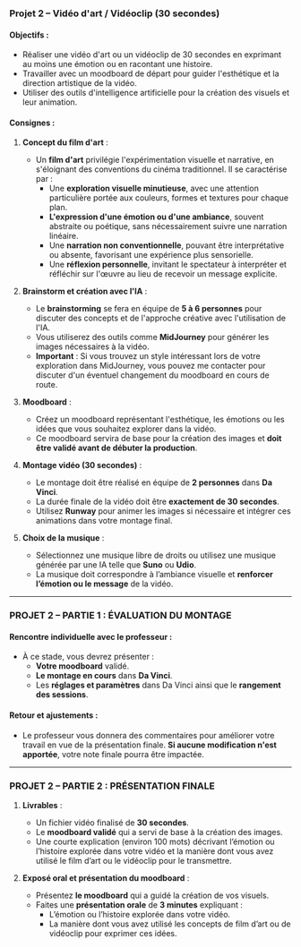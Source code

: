 ### Projet 2 – Vidéo d'art / Vidéoclip (30 secondes)

#### Objectifs :
- Réaliser une vidéo d'art ou un vidéoclip de 30 secondes en exprimant au moins une émotion ou en racontant une histoire.
- Travailler avec un moodboard de départ pour guider l'esthétique et la direction artistique de la vidéo.
- Utiliser des outils d'intelligence artificielle pour la création des visuels et leur animation.

#### Consignes :

1. **Concept du film d'art** :
   - Un **film d'art** privilégie l'expérimentation visuelle et narrative, en s'éloignant des conventions du cinéma traditionnel. Il se caractérise par :
     - Une **exploration visuelle minutieuse**, avec une attention particulière portée aux couleurs, formes et textures pour chaque plan.
     - **L'expression d'une émotion ou d'une ambiance**, souvent abstraite ou poétique, sans nécessairement suivre une narration linéaire.
     - Une **narration non conventionnelle**, pouvant être interprétative ou absente, favorisant une expérience plus sensorielle.
     - Une **réflexion personnelle**, invitant le spectateur à interpréter et réfléchir sur l'œuvre au lieu de recevoir un message explicite.

2. **Brainstorm et création avec l'IA** :
   - Le **brainstorming** se fera en équipe de **5 à 6 personnes** pour discuter des concepts et de l'approche créative avec l'utilisation de l'IA.
   - Vous utiliserez des outils comme **MidJourney** pour générer les images nécessaires à la vidéo.
   - **Important** : Si vous trouvez un style intéressant lors de votre exploration dans MidJourney, vous pouvez me contacter pour discuter d'un éventuel changement du moodboard en cours de route.

3. **Moodboard** :
   - Créez un moodboard représentant l'esthétique, les émotions ou les idées que vous souhaitez explorer dans la vidéo.
   - Ce moodboard servira de base pour la création des images et **doit être validé avant de débuter la production**.

4. **Montage vidéo (30 secondes)** :
   - Le montage doit être réalisé en équipe de **2 personnes** dans **Da Vinci**.
   - La durée finale de la vidéo doit être **exactement de 30 secondes**.
   - Utilisez **Runway** pour animer les images si nécessaire et intégrer ces animations dans votre montage final.

5. **Choix de la musique** :
   - Sélectionnez une musique libre de droits ou utilisez une musique générée par une IA telle que **Suno** ou **Udio**.
   - La musique doit correspondre à l’ambiance visuelle et **renforcer l’émotion ou le message** de la vidéo.

---

### PROJET 2 – PARTIE 1 : ÉVALUATION DU MONTAGE

#### Rencontre individuelle avec le professeur :
- À ce stade, vous devrez présenter :
  - **Votre moodboard** validé.
  - **Le montage en cours** dans **Da Vinci**.
  - Les **réglages et paramètres** dans Da Vinci ainsi que le **rangement des sessions**.

#### Retour et ajustements :
- Le professeur vous donnera des commentaires pour améliorer votre travail en vue de la présentation finale. **Si aucune modification n'est apportée**, votre note finale pourra être impactée.

---

### PROJET 2 – PARTIE 2 : PRÉSENTATION FINALE

1. **Livrables** :
   - Un fichier vidéo finalisé de **30 secondes**.
   - Le **moodboard validé** qui a servi de base à la création des images.
   - Une courte explication (environ 100 mots) décrivant l’émotion ou l’histoire explorée dans votre vidéo et la manière dont vous avez utilisé le film d’art ou le vidéoclip pour le transmettre.

2. **Exposé oral et présentation du moodboard** :
   - Présentez **le moodboard** qui a guidé la création de vos visuels.
   - Faites une **présentation orale** de **3 minutes** expliquant :
     - L’émotion ou l’histoire explorée dans votre vidéo.
     - La manière dont vous avez utilisé les concepts de film d’art ou de vidéoclip pour exprimer ces idées.
